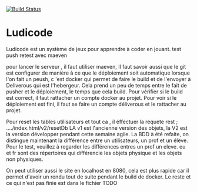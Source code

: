 [![Build Status](https://travis-ci.org/ludi-code/ludicode.svg?branch=master)](https://travis-ci.org/ludi-code/ludicode/)

# Ludicode

Ludicode est un système de jeux pour apprendre à coder en jouant.
test push
retest avec maeven

pour lancer le serveur , il faut utiliser maeven,
Il faut savoir aussi que le git est configurer de manière à ce que le déploiement soit automatique lorsque l'on fait un peush, c 'est docker qui permet de faire le build et de l'envoyer à Deliverous qui est l'hebergeur.
Cela prend un peu de temps entre le fait de pusher et le déploiement, le temps que cela build. Pour vérifier si le build est correct, il faut rattacher un compte docker au projet.
Pour voir si le déploiement est fini, il faut se faire un compte déliverous et le rattacher au projet.

Pour reset les tables utilisateurs et tout ca , il éffectuer la requete rest ; ..../index.html/v2/resetDb
LA v1 est l'ancienne version des objets, la V2 est la version développer pendant cette semaine agile. La BDD à été refaite, on distingue maintenant la différence entre un utilisateurs, un prof et un élève.
Pour le test, veuillez à regarder les différences entres un prof un eleve.
eu et fr sont des répertoires qui différencie les objets physique et les objets non physiques.

On peut utiliser aussi le site en localhost en 8080, cela est plus rapide car il permet d'avoir un rendu tout de suite pendant le build de docker.
Le reste et ce qui n'est pas finie est dans le fichier TODO
